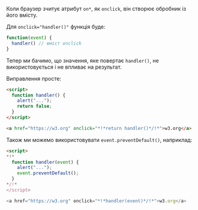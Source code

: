 Коли браузер зчитує атрибут `on*`, як `onclick`, він створює обробник із його вмісту.

Для `onclick="handler()"` функція буде:

```js
function(event) {
  handler() // вміст onclick
}
```

Тепер ми бачимо, що значення, яке повертає `handler()`, не використовується і не впливає на результат.

Виправлення просте:

```html run
<script>
  function handler() {
    alert("...");
    return false;
  }
</script>

<a href="https://w3.org" onclick="*!*return handler()*/!*">w3.org</a>
```

Також ми можемо використовувати `event.preventDefault()`, наприклад:

```html run
<script>
*!*
  function handler(event) {
    alert("...");
    event.preventDefault();
  }
*/!*
</script>

<a href="https://w3.org" onclick="*!*handler(event)*/!*">w3.org</a>
```
